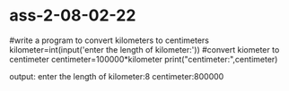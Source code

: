 # ass-2-08-02-22
#write a program to convert kilometers to centimeters
kilometer=int(input('enter the length of kilometer:'))
#convert kiometer to centimeter
centimeter=100000*kilometer
print("centimeter:",centimeter)

output:
enter the length of kilometer:8
centimeter:800000
